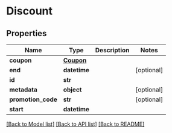 # Discount

## Properties
Name | Type | Description | Notes
------------ | ------------- | ------------- | -------------
**coupon** | [**Coupon**](Coupon.md) |  | 
**end** | **datetime** |  | [optional] 
**id** | **str** |  | 
**metadata** | **object** |  | [optional] 
**promotion_code** | **str** |  | [optional] 
**start** | **datetime** |  | 

[[Back to Model list]](../README.md#documentation-for-models) [[Back to API list]](../README.md#documentation-for-api-endpoints) [[Back to README]](../README.md)


